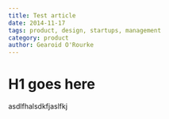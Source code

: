 ```yaml
---
title: Test article
date: 2014-11-17
tags: product, design, startups, management 
category: product
author: Gearoid O'Rourke
---
```


# H1 goes here

asdlfhalsdkfjaslfkj